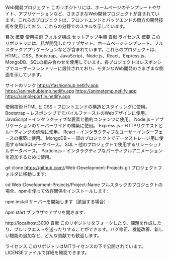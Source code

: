 Web開発プロジェクト
このリポジトリには、ホームページのテンプレートやサイト、アプリケーションなど、さまざまなWeb開発プロジェクトが含まれています。これらのプロジェクトは、フロントエンドとバックエンドの両方の開発技術を使用しており、これらの分野でのスキルを示しています。

目次
概要
使用技術
フォルダ構成
セットアップ手順
貢献
ライセンス
概要
このリポジトリには、私が開発したウェブサイト、ホームページテンプレート、フルスタックアプリケーションなどが含まれています。これらのプロジェクトは、HTML、CSS、Bootstrap、JavaScript、Node.js、React、Express.js、MongoDB、SQLの組み合わせを使用しています。各プロジェクトはレスポンシブでユーザーフレンドリーに設計されており、モダンなWeb開発のさまざまな側面を示しています。

サイトのリンク
https://fashionhub.netlify.app
https://animehubtemp.netlify.app
https://animetemp.netlify.app
https://simpleporfile.netlify.app

使用技術
HTML と CSS – フロントエンドの構造とスタイリングに使用。
Bootstrap – レスポンシブでモバイルファーストのWebデザインに使用。
JavaScript – インタラクティブな要素と動的コンテンツに使用。
Node.js – アプリケーションのサーバーサイドの構築に使用。
Express.js – HTTPリクエストとルーティングの処理に使用。
React – インタラクティブなユーザーインターフェースの構築に使用。
MongoDB – 一部のプロジェクトでデータストレージ用に使用するNoSQLデータベース。
SQL – 他のプロジェクトで使用するリレーショナルデータベース。
Particle.js – インタラクティブなパーティクルアニメーションを追加するために使用。


git clone https://github.com/<Your-Username>/Web-Development-Projects.git
プロジェクトフォルダに移動します:

cd Web-Development-Projects/Project-Name
フルスタックのプロジェクトの場合、npmを使って依存関係をインストールします:


npm install
サーバーを開始します（該当する場合）:


npm start
ブラウザでアプリを開きます:


http://localhost:3000
貢献
このリポジトリをフォークしたり、課題を作成したり、プルリクエストを送ったりすることができます。バグ修正、機能改善、新しい機能の追加など、どんな貢献でも歓迎します。

ライセンス
このリポジトリはMITライセンスの下で公開されています。LICENSEファイルで詳細を確認できます。
